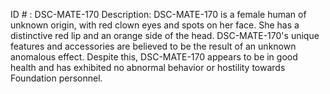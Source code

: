 ID # : DSC-MATE-170
Description: DSC-MATE-170 is a female human of unknown origin, with red clown eyes and spots on her face. She has a distinctive red lip and an orange side of the head. DSC-MATE-170's unique features and accessories are believed to be the result of an unknown anomalous effect. Despite this, DSC-MATE-170 appears to be in good health and has exhibited no abnormal behavior or hostility towards Foundation personnel.